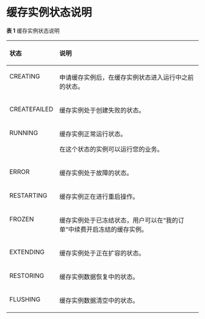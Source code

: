 # 缓存实例状态说明<a name="dcs-api-0312047"></a>

**表 1**  缓存实例状态说明

<a name="table1875805420588"></a>
<table><thead align="left"><tr id="row57586542584"><th class="cellrowborder" valign="top" width="26%" id="mcps1.2.3.1.1"><p id="p1875875412581"><a name="p1875875412581"></a><a name="p1875875412581"></a>状态</p>
</th>
<th class="cellrowborder" valign="top" width="74%" id="mcps1.2.3.1.2"><p id="p18758754175815"><a name="p18758754175815"></a><a name="p18758754175815"></a>说明</p>
</th>
</tr>
</thead>
<tbody><tr id="row47592548587"><td class="cellrowborder" valign="top" width="26%" headers="mcps1.2.3.1.1 "><p id="p1177218171807"><a name="p1177218171807"></a><a name="p1177218171807"></a>CREATING</p>
</td>
<td class="cellrowborder" valign="top" width="74%" headers="mcps1.2.3.1.2 "><p id="p077511574570"><a name="p077511574570"></a><a name="p077511574570"></a>申请缓存实例后，在缓存实例状态进入运行中之前的状态。</p>
</td>
</tr>
<tr id="row129751433494"><td class="cellrowborder" valign="top" width="26%" headers="mcps1.2.3.1.1 "><p id="p684282010488"><a name="p684282010488"></a><a name="p684282010488"></a>CREATEFAILED</p>
</td>
<td class="cellrowborder" valign="top" width="74%" headers="mcps1.2.3.1.2 "><p id="p1865313194481"><a name="p1865313194481"></a><a name="p1865313194481"></a>缓存实例处于创建失败的状态。</p>
</td>
</tr>
<tr id="row27591054165817"><td class="cellrowborder" valign="top" width="26%" headers="mcps1.2.3.1.1 "><p id="p77721417404"><a name="p77721417404"></a><a name="p77721417404"></a>RUNNING</p>
</td>
<td class="cellrowborder" valign="top" width="74%" headers="mcps1.2.3.1.2 "><p id="p1776195795715"><a name="p1776195795715"></a><a name="p1776195795715"></a>缓存实例正常运行状态。</p>
<p id="p127762057155717"><a name="p127762057155717"></a><a name="p127762057155717"></a>在这个状态的实例可以运行您的业务。</p>
</td>
</tr>
<tr id="row12759145465815"><td class="cellrowborder" valign="top" width="26%" headers="mcps1.2.3.1.1 "><p id="p9773131720012"><a name="p9773131720012"></a><a name="p9773131720012"></a>ERROR</p>
</td>
<td class="cellrowborder" valign="top" width="74%" headers="mcps1.2.3.1.2 "><p id="p13776165713574"><a name="p13776165713574"></a><a name="p13776165713574"></a>缓存实例处于故障的状态。</p>
</td>
</tr>
<tr id="row1475918544587"><td class="cellrowborder" valign="top" width="26%" headers="mcps1.2.3.1.1 "><p id="p147731176019"><a name="p147731176019"></a><a name="p147731176019"></a>RESTARTING</p>
</td>
<td class="cellrowborder" valign="top" width="74%" headers="mcps1.2.3.1.2 "><p id="p377719577578"><a name="p377719577578"></a><a name="p377719577578"></a>缓存实例正在进行重启操作。</p>
</td>
</tr>
<tr id="row8759195435818"><td class="cellrowborder" valign="top" width="26%" headers="mcps1.2.3.1.1 "><p id="p177421719015"><a name="p177421719015"></a><a name="p177421719015"></a>FROZEN</p>
</td>
<td class="cellrowborder" valign="top" width="74%" headers="mcps1.2.3.1.2 "><p id="p277885745719"><a name="p277885745719"></a><a name="p277885745719"></a>缓存实例处于已冻结状态，用户可以在“我的订单”中续费开启冻结的缓存实例。</p>
</td>
</tr>
<tr id="row4162132872914"><td class="cellrowborder" valign="top" width="26%" headers="mcps1.2.3.1.1 "><p id="p37741217508"><a name="p37741217508"></a><a name="p37741217508"></a>EXTENDING</p>
</td>
<td class="cellrowborder" valign="top" width="74%" headers="mcps1.2.3.1.2 "><p id="p777818571577"><a name="p777818571577"></a><a name="p777818571577"></a>缓存实例处于正在扩容的状态。</p>
</td>
</tr>
<tr id="row268424020193"><td class="cellrowborder" valign="top" width="26%" headers="mcps1.2.3.1.1 "><p id="p17983104641918"><a name="p17983104641918"></a><a name="p17983104641918"></a>RESTORING</p>
</td>
<td class="cellrowborder" valign="top" width="74%" headers="mcps1.2.3.1.2 "><p id="p1898314464193"><a name="p1898314464193"></a><a name="p1898314464193"></a>缓存实例数据恢复中的状态。</p>
</td>
</tr>
<tr id="row868424001915"><td class="cellrowborder" valign="top" width="26%" headers="mcps1.2.3.1.1 "><p id="p59831646101912"><a name="p59831646101912"></a><a name="p59831646101912"></a>FLUSHING</p>
</td>
<td class="cellrowborder" valign="top" width="74%" headers="mcps1.2.3.1.2 "><p id="p1598314461195"><a name="p1598314461195"></a><a name="p1598314461195"></a>缓存实例数据清空中的状态。</p>
</td>
</tr>
</tbody>
</table>

